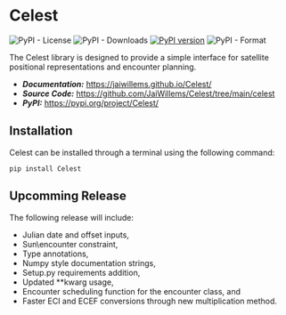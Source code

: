 # Celest

![PyPI - License](https://img.shields.io/pypi/l/Celest)
![PyPI - Downloads](https://img.shields.io/pypi/dm/Celest)
[![PyPI version](https://badge.fury.io/py/Celest.svg)](https://badge.fury.io/py/Celest)
![PyPI - Format](https://img.shields.io/pypi/format/Celest)

The Celest library is designed to provide a simple interface for satellite positional representations and encounter planning.
* ***Documentation:*** https://jaiwillems.github.io/Celest/
* ***Source Code:*** https://github.com/JaiWillems/Celest/tree/main/celest
* ***PyPI:*** https://pypi.org/project/Celest/

## Installation
Celest can be installed through a terminal using the following command:
```terminal
pip install Celest
```

## Upcomming Release
The following release will include:
* Julian date and offset inputs,
* Sun\encounter constraint,
* Type annotations,
* Numpy style documentation strings,
* Setup.py requirements addition,
* Updated **kwarg usage,
* Encounter scheduling function for the encounter class, and
* Faster ECI and ECEF conversions through new multiplication method.
